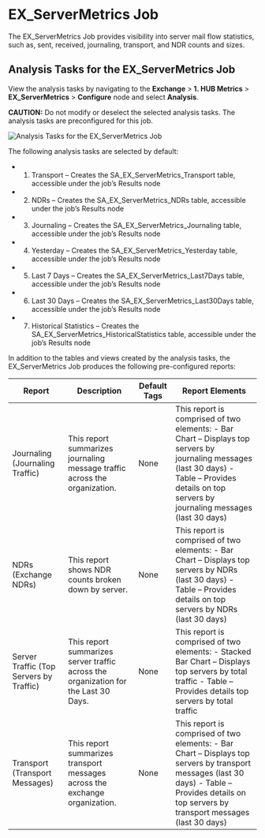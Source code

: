 # EX_ServerMetrics Job

The EX_ServerMetrics Job provides visibility into server mail flow statistics, such as, sent,
received, journaling, transport, and NDR counts and sizes.

## Analysis Tasks for the EX_ServerMetrics Job

View the analysis tasks by navigating to the **Exchange** > **1. HUB Metrics** >
**EX_ServerMetrics** > **Configure** node and select **Analysis**.

**CAUTION:** Do not modify or deselect the selected analysis tasks. The analysis tasks are
preconfigured for this job.

![Analysis Tasks for the EX_ServerMetrics Job](/img/product_docs/accessanalyzer/11.6/solutions/exchange/hubmetrics/servermetricsanalysis.webp)

The following analysis tasks are selected by default:

-   1. Transport – Creates the SA_EX_ServerMetrics_Transport table, accessible under the job’s
       Results node
-   2. NDRs – Creates the SA_EX_ServerMetrics_NDRs table, accessible under the job’s Results node
-   3. Journaling – Creates the SA_EX_ServerMetrics_Journaling table, accessible under the job’s
       Results node
-   4. Yesterday – Creates the SA_EX_ServerMetrics_Yesterday table, accessible under the job’s
       Results node
-   5. Last 7 Days – Creates the SA_EX_ServerMetrics_Last7Days table, accessible under the job’s
       Results node
-   6. Last 30 Days – Creates the SA_EX_ServerMetrics_Last30Days table, accessible under the job’s
       Results node
-   7. Historical Statistics – Creates the SA_EX_ServerMetrics_HistoricalStatistics table,
       accessible under the job’s Results node

In addition to the tables and views created by the analysis tasks, the EX_ServerMetrics Job produces
the following pre-configured reports:

| Report                                  | Description                                                                         | Default Tags | Report Elements                                                                                                                                                                                    |
| --------------------------------------- | ----------------------------------------------------------------------------------- | ------------ | -------------------------------------------------------------------------------------------------------------------------------------------------------------------------------------------------- |
| Journaling (Journaling Traffic)         | This report summarizes journaling message traffic across the organization.          | None         | This report is comprised of two elements: - Bar Chart – Displays top servers by journaling messages (last 30 days) - Table – Provides details on top servers by journaling messages (last 30 days) |
| NDRs (Exchange NDRs)                    | This report shows NDR counts broken down by server.                                 | None         | This report is comprised of two elements: - Bar Chart – Displays top servers by NDRs (last 30 days) - Table – Provides details on top servers by NDRs (last 30 days)                               |
| Server Traffic (Top Servers by Traffic) | This report summarizes server traffic across the organization for the Last 30 Days. | None         | This report is comprised of two elements: - Stacked Bar Chart – Displays top servers by total traffic - Table – Provides details top servers by total traffic                                      |
| Transport (Transport Messages)          | This report summarizes transport messages across the exchange organization.         | None         | This report is comprised of two elements: - Bar Chart – Displays top servers by transport messages (last 30 days) - Table – Provides details on top servers by transport messages (last 30 days)   |

